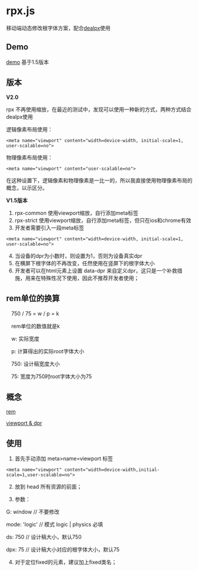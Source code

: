 # rpx.js
 移动端动态修改根字体方案，配合[dealpx](https://github.com/jiankafei/dealpx)使用

## Demo

[demo](https://jiankafei.github.io/rpx/) 基于1.5版本

## 版本

**V2.0**

 rpx 不再使用缩放，在最近的测试中，发现可以使用一种新的方式，两种方式结合dealpx使用

 逻辑像素布局使用：
 
 `<meta name="viewport" content="width=device-width, initial-scale=1, user-scalable=no">`

 物理像素布局使用：

 `<meta name="viewport" content="user-scalable=no">`

 在这种设置下，逻辑像素和物理像素是一比一的，所以我直接使用物理像素布局的概念，以示区分。

**V1.5版本**

 1. rpx-common 使用viewport缩放，自行添加meta标签
 2. rpx-strict 使用viewport缩放，自行添加meta标签，但只在ios和chrome有效
 3. 开发者需要引入一段meta标签

`<meta name="viewport" content="width=device-width, initial-scale=1, user-scalable=no">`

 4. 当设备的dpr为小数时，则设置为1，否则为设备真实dpr
 5. 在横屏下根字体的不再改变，任然使用在竖屏下的根字体大小
 6. 开发者可以在html元素上设置 data-dpr 来自定义dpr，这只是一个补救措施，用来在特殊性况下使用，因此不推荐开发者使用；

## rem单位的换算

　750 / 75 = w / p = k

　rem单位的数值就是k

　w: 实际宽度

　p: 计算得出的实际root字体大小

　750: 设计稿宽度大小

　75: 宽度为750时root字体大小为75

## 概念

 [rem](https://github.com/hbxeagle/rem)

 [viewport & dpr](http://www.cnblogs.com/2050/p/3877280.html)

## 使用

 1. 首先手动添加 meta>name=viewport 标签

 `<meta name="viewport" content="width=device-width,initial-scale=1,user-scalable=no">`

 2. 放到 head 所有资源的前面；

 3. 参数：

  G: window // 不要修改

  mode: 'logic' // 模式 logic | physics 必填

  ds: 750 // 设计稿大小，默认750

  dpx: 75 // 设计稿大小对应的根字体大小，默认75

 4. 对于定位fixed的元素，建议加上fixed类名；
